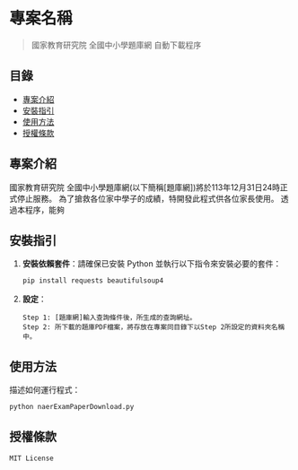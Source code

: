 # 專案名稱

> 國家教育研究院 全國中小學題庫網 自動下載程序

## 目錄
- [專案介紹](#專案介紹)
- [安裝指引](#安裝指引)
- [使用方法](#使用方法)
- [授權條款](#授權條款)

## 專案介紹

國家教育研究院 全國中小學題庫網(以下簡稱[題庫網])將於113年12月31日24時正式停止服務。
為了搶救各位家中學子的成績，特開發此程式供各位家長使用。
透過本程序，能夠

## 安裝指引

1. **安裝依賴套件**：請確保已安裝 Python 並執行以下指令來安裝必要的套件：
    ```bash
    pip install requests beautifulsoup4
    ```

2. **設定**：
    ```請依據實際需求，修改程式代碼中的Step 1以及Step 2的參數。
    Step 1: [題庫網]輸入查詢條件後，所生成的查詢網址。
    Step 2: 所下載的題庫PDF檔案，將存放在專案同目錄下以Step 2所設定的資料夾名稱中。
    ```

## 使用方法

描述如何運行程式：

```bash
python naerExamPaperDownload.py
```

## 授權條款

```
MIT License
```
